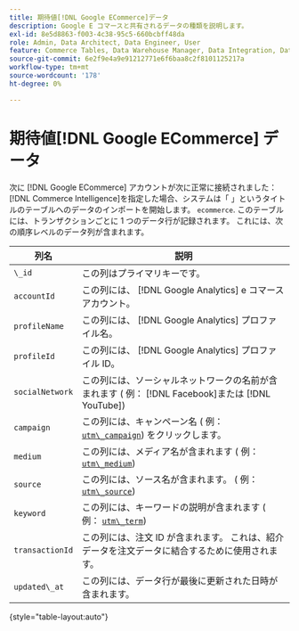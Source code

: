 ```yaml
---
title: 期待値[!DNL Google ECommerce]データ
description: Google E コマースと共有されるデータの種類を説明します。
exl-id: 8e5d8863-f003-4c38-95c5-660bcbff48da
role: Admin, Data Architect, Data Engineer, User
feature: Commerce Tables, Data Warehouse Manager, Data Integration, Data Import/Export
source-git-commit: 6e2f9e4a9e91212771e6f6baa8c2f8101125217a
workflow-type: tm+mt
source-wordcount: '178'
ht-degree: 0%

---
```


# 期待値[!DNL Google ECommerce] データ

次に [!DNL Google ECommerce] アカウントが次に正常に接続されました： [!DNL Commerce Intelligence]を指定した場合、システムは「 」というタイトルのテーブルへのデータのインポートを開始します。 `ecommerce`. このテーブルには、トランザクションごとに 1 つのデータ行が記録されます。 これには、次の順序レベルのデータ列が含まれます。

| 列名 | 説明 |
|-----|-----|
| `\_id` | この列はプライマリキーです。 |
| `accountId` | この列には、 [!DNL Google Analytics] e コマースアカウント。 |
| `profileName` | この列には、 [!DNL Google Analytics] プロファイル名。 |
| `profileId` | この列には、 [!DNL Google Analytics] プロファイル ID。 |
| `socialNetwork` | この列には、ソーシャルネットワークの名前が含まれます ( 例： [!DNL Facebook]または [!DNL YouTube]) |
| `campaign` | この列には、キャンペーン名 ( 例： [`utm\_campaign`](https://support.google.com/analytics/answer/1033867?hl=en)) をクリックします。 |
| `medium` | この列には、メディア名が含まれます ( 例： [`utm\_medium`](https://support.google.com/analytics/answer/1033867?hl=en)) |
| `source` | この列には、ソース名が含まれます。 ( 例： [`utm\_source`](https://support.google.com/analytics/answer/1033867?hl=en)) |
| `keyword` | この列には、キーワードの説明が含まれます ( 例： [`utm\_term`](https://support.google.com/analytics/answer/1033867?hl=en)) |
| `transactionId` | この列には、注文 ID が含まれます。 これは、紹介データを注文データに結合するために使用されます。 |
| `updated\_at` | この列には、データ行が最後に更新された日時が含まれます。 |

{style="table-layout:auto"}
